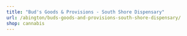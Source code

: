 ```yaml
---
title: "Bud's Goods & Provisions - South Shore Dispensary"
url: /abington/buds-goods-and-provisions-south-shore-dispensary/
shop: cannabis
---
```

